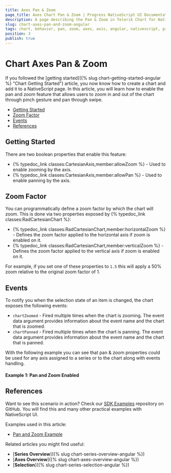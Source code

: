 ```yaml
---
title: Axes Pan & Zoom
page_title: Axes Chart Pan & Zoom | Progress NativeScript UI Documentation
description: A page describing the Pan & Zoom in Telerik Chart for NativeScript
slug: chart-axes-pan-and-zoom-angular
tags: chart, behavior, pan, zoom, axes, axis, angular, nativescript, professional, ui
position: 3
publish: true
---
```


# Chart Axes Pan & Zoom

If you followed the [getting started]({% slug chart-getting-started-angular %} "Chart Getting Started") article, you now know how to create a chart and add it to a NativeScript page. In this article, you will learn how to enable the pan and zoom feature that allows users to zoom in and out of the chart through pinch gesture and pan through swipe.

* [Getting Started](#getting-started)
* [Zoom Factor](#zoom-factor)
* [Events](#events)
* [References](#references)

## Getting Started  

There are two boolean properties that enable this feature:
* {% typedoc_link classes:CartesianAxis,member:allowZoom %} - Used to enable zooming by the axis.
* {% typedoc_link classes:CartesianAxis,member:allowPan %} - Used to enable panning by the axis.

## Zoom Factor 

You can programmatically define a zoom factor by which the chart will zoom. This is done via two properties exposed by {% typedoc_link classes:RadCartesianChart %}:
- {% typedoc_link classes:RadCartesianChart,member:horizontalZoom %} - Defines the zoom factor applied to the horizontal axis if zoom is enabled on it.
- {% typedoc_link classes:RadCartesianChart,member:verticalZoom %} - Defines the zoom factor applied to the vertical axis if zoom is enabled on it.

For example, if you set one of these properties to `1.5` this will apply a 50% zoom relative to the original zoom factor of 1.

## Events

To notify you when the selection state of an item is changed, the chart exposes the following events:
- `chartZoomed` - Fired multiple times when the chart is zooming. 
The event data argument provides information about the event name and the chart that is zoomed.
- `chartPanned` - Fired multiple times when the chart is panning. 
The event data argument provides information about the event name and the chart that is panned.

With the following example you can see that pan & zoom properties could be used for any axis assigned to a series or to the chart along with events handling.

#### Example 1: Pan and Zoom Enabled

<snippet id='chart-angular-pan-and-zoom-component'/>
<snippet id='chart-angular-pan-and-zoom'/>

## References

Want to see this scenario in action?
Check our [SDK Examples](https://github.com/NativeScript/nativescript-ui-samples-angular) repository on GitHub. You will find this and many other practical examples with NativeScript UI.

Examples used in this article:

* [Pan and Zoom Example](https://github.com/NativeScript/nativescript-ui-samples-angular/tree/master/chart/app/examples/behaviors)

Related articles you might find useful:

* [**Series Overview**]({% slug chart-series-overview-angular %})
* [**Axes Overview**]({% slug chart-axes-overview-angular %})
* [**Selection**]({% slug chart-series-selection-angular %})

